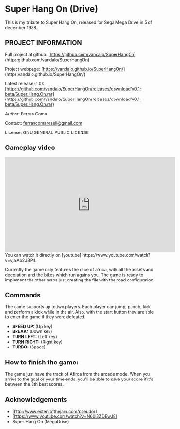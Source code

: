 # Super Hang On (Drive)
This is my tribute to Super Hang On, released for Sega Mega Drive in 5 of december 1988.

## PROJECT INFORMATION

Full project at github: [https://github.com/vandalo/SuperHangOn] (https:github.com/vandalo/SuperHangOn) 

Project webpage: [https://vandalo.github.io/SuperHangOn/] (https:vandalo.github.io/SuperHangOn/)  

Latest release (1.0): [https://github.com/vandalo/SuperHangOn/releases/download/v0.1-beta/Super.Hang.On.rar](https://github.com/vandalo/SuperHangOn/releases/download/v0.1-beta/Super.Hang.On.rar)  

*Author*: Ferran Coma

Contact: ferrancomarosell@gmail.com

License: GNU GENERAL PUBLIC LICENSE

## Gameplay video

<iframe width="560" height="315" src="https://www.youtube.com/embed/vjaiAo2JBPI" frameborder="0" allowfullscreen=""></iframe>
You can watch it directly on [youtube](https://www.youtube.com/watch?v=vjaiAo2JBPI).

Currently the game only features the race of africa, with all the assets and decoration and the bikes which run agains you. The game
is ready to implement the other maps just creating the file with the road configuration.

## Commands

The game supports up to two players. Each player can jump, punch, kick and perform a kick while in the air. Also, with the start button they are able to enter the game if they were defeated.

* **SPEED UP:** (Up key)
* **BREAK:** (Down key)
* **TURN LEFT:** (Left key)
* **TURN RIGHT:** (Right key)
* **TURBO:** (Space)

## How to finish the game:

The game just have the track of Afirca from the arcade mode. When you arrive to the goal or your time ends, you'll be able to save
your score if it's between the 8th best scores.

## Acknowledgements


* [http://www.extentofthejam.com/pseudo/]
* [https://www.youtube.com/watch?v=N60lBZDEwJ8]
* Super Hang On (MegaDrive)

